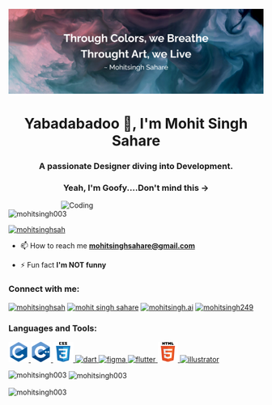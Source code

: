 ![logo](https://github.com/MohitSingh003/MohitSingh003/blob/main/Twitter%20header%20-%203.png)
<h1 align="center">Yabadabadoo 👋, I'm Mohit Singh Sahare</h1>
<h3 align="center">A passionate Designer diving into Development.</h3>
<h3 align="center">Yeah, I'm Goofy....Don't mind this -></h3>
<img align="right" alt="Coding" width="400" src="https://i.imgur.com/YQtUii6.gif">

<p align="left"> <img src="https://komarev.com/ghpvc/?username=mohitsingh003&label=Profile%20views&color=0e75b6&style=flat" alt="mohitsingh003" /> </p>

<p align="left"> <a href="https://twitter.com/mohitsinghsah" target="blank"><img src="https://img.shields.io/twitter/follow/mohitsinghsah?logo=twitter&style=for-the-badge" alt="mohitsinghsah" /></a> </p>

- 📫 How to reach me **mohitsinghsahare@gmail.com**

- ⚡ Fun fact **I'm NOT funny**

<h3 align="left">Connect with me:</h3>
<p align="left">
<a href="https://twitter.com/mohitsinghsah" target="blank"><img align="center" src="https://raw.githubusercontent.com/rahuldkjain/github-profile-readme-generator/master/src/images/icons/Social/twitter.svg" alt="mohitsinghsah" height="30" width="40" /></a>
<a href="https://linkedin.com/in/mohit singh sahare" target="blank"><img align="center" src="https://raw.githubusercontent.com/rahuldkjain/github-profile-readme-generator/master/src/images/icons/Social/linked-in-alt.svg" alt="mohit singh sahare" height="30" width="40" /></a>
<a href="https://instagram.com/mohitsingh.ai" target="blank"><img align="center" src="https://raw.githubusercontent.com/rahuldkjain/github-profile-readme-generator/master/src/images/icons/Social/instagram.svg" alt="mohitsingh.ai" height="30" width="40" /></a>
<a href="https://dribbble.com/mohitsingh249" target="blank"><img align="center" src="https://raw.githubusercontent.com/rahuldkjain/github-profile-readme-generator/master/src/images/icons/Social/dribbble.svg" alt="mohitsingh249" height="30" width="40" /></a>
</p>

<h3 align="left">Languages and Tools:</h3>
<p align="left"> <a href="https://www.cprogramming.com/" target="_blank" rel="noreferrer"> <img src="https://raw.githubusercontent.com/devicons/devicon/master/icons/c/c-original.svg" alt="c" width="40" height="40"/> </a> <a href="https://www.w3schools.com/cpp/" target="_blank" rel="noreferrer"> <img src="https://raw.githubusercontent.com/devicons/devicon/master/icons/cplusplus/cplusplus-original.svg" alt="cplusplus" width="40" height="40"/> </a> <a href="https://www.w3schools.com/css/" target="_blank" rel="noreferrer"> <img src="https://raw.githubusercontent.com/devicons/devicon/master/icons/css3/css3-original-wordmark.svg" alt="css3" width="40" height="40"/> </a> <a href="https://dart.dev" target="_blank" rel="noreferrer"> <img src="https://www.vectorlogo.zone/logos/dartlang/dartlang-icon.svg" alt="dart" width="40" height="40"/> </a> <a href="https://www.figma.com/" target="_blank" rel="noreferrer"> <img src="https://www.vectorlogo.zone/logos/figma/figma-icon.svg" alt="figma" width="40" height="40"/> </a> <a href="https://flutter.dev" target="_blank" rel="noreferrer"> <img src="https://www.vectorlogo.zone/logos/flutterio/flutterio-icon.svg" alt="flutter" width="40" height="40"/> </a> <a href="https://www.w3.org/html/" target="_blank" rel="noreferrer"> <img src="https://raw.githubusercontent.com/devicons/devicon/master/icons/html5/html5-original-wordmark.svg" alt="html5" width="40" height="40"/> </a> <a href="https://www.adobe.com/in/products/illustrator.html" target="_blank" rel="noreferrer"> <img src="https://www.vectorlogo.zone/logos/adobe_illustrator/adobe_illustrator-icon.svg" alt="illustrator" width="40" height="40"/> </a> </p>

<p><img align="left" src="https://github-readme-stats.vercel.app/api/top-langs?username=mohitsingh003&show_icons=true&locale=en&layout=compact" alt="mohitsingh003" /></p>

<p>&nbsp;<img align="center" src="https://github-readme-stats.vercel.app/api?username=mohitsingh003&show_icons=true&locale=en" alt="mohitsingh003" /></p>

<p><img align="center" src="https://github-readme-streak-stats.herokuapp.com/?user=mohitsingh003&" alt="mohitsingh003" /></p>
